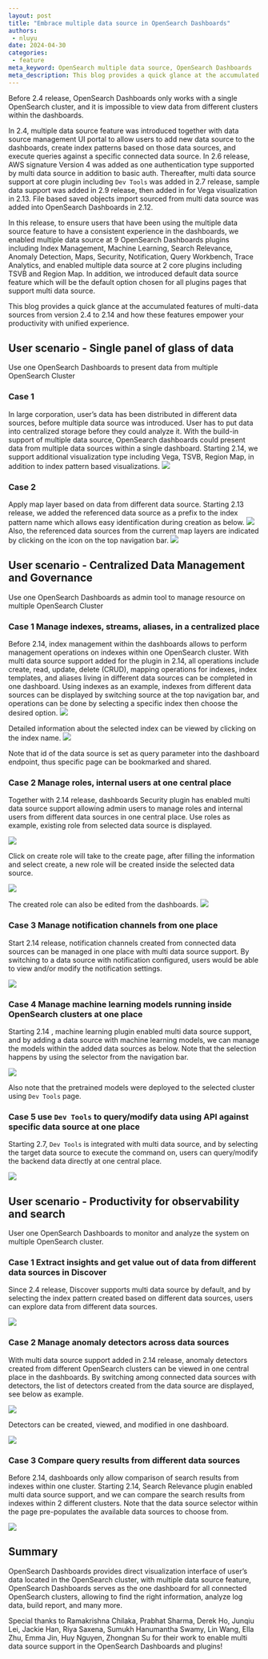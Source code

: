 ```yaml
---
layout: post
title: "Embrace multiple data source in OpenSearch Dashboards"
authors:
 - nluyu
date: 2024-04-30
categories:
 - feature
meta_keyword: OpenSearch multiple data source, OpenSearch Dashboards
meta_description: This blog provides a quick glance at the accumulated features of multi-data sources from version 2.4 to 2.14 and how these features empower your productivity with unified experience. 
---  
```


Before 2.4 release, OpenSearch Dashboards only works with a single OpenSearch cluster, and it is impossible to view data from different clusters within the dashboards. 

In 2.4, multiple data source feature was introduced together with data source management UI portal to allow users to add new data source to the dashboards, create index patterns based on those data sources, and execute queries against a specific connected data source. In 2.6 release, AWS signature Version 4 was added as one authentication type supported by multi data source in addition to basic auth. Thereafter, multi data source support at core plugin including `Dev Tools` was added in 2.7 release, sample data support was added in 2.9 release, then added in for Vega visualization in 2.13. File based saved objects import sourced from multi data source was added into OpenSearch Dashboards in 2.12.  

In this release, to ensure users that have been using the multiple data source feature to have a consistent experience in the dashboards, we enabled multiple data source at 9 OpenSearch Dashboards plugins including Index Management, Machine Learning, Search Relevance, Anomaly Detection, Maps, Security, Notification, Query Workbench, Trace Analytics, and enabled multiple data source at 2 core plugins including TSVB and Region Map. In addition, we introduced default data source feature which will be the default option chosen for all plugins pages that support multi data source. 

This blog provides a quick glance at the accumulated features of multi-data sources from version 2.4 to 2.14 and how these features empower your productivity with unified experience. 

## User scenario - Single panel of glass of data
Use one OpenSearch Dashboards to present data from multiple OpenSearch Cluster

### Case 1
In large corporation, user’s data has been distributed in different data sources, before multiple data source was introduced. User has to put data into centralized storage before they could analyze it. With the build-in support of multiple data source, OpenSearch dashboards could present data from multiple data sources within a single dashboard. Starting 2.14, we support additional visualization type including Vega, TSVB, Region Map, in addition to index pattern based visualizations.
<img src="/assets/media/blog-images/2024-04-30-embrace-multiple-data-source-in-opensearch-dashboards/dashboards_overall.png"/>

### Case 2 
Apply map layer based on data from different data source. 
Starting 2.13 release, we added the referenced data source as a prefix to the index pattern name which allows easy identification during creation as below.
<img src="/assets/media/blog-images/2024-04-30-embrace-multiple-data-source-in-opensearch-dashboards/maps_1.png"/>
Also, the referenced data sources from the current map layers are indicated by clicking on the icon on the top navigation bar.
<img src="/assets/media/blog-images/2024-04-30-embrace-multiple-data-source-in-opensearch-dashboards/maps_2.png"/>

## User scenario - Centralized Data Management and Governance
Use one OpenSearch Dashboards as admin tool to manage resource on multiple OpenSearch Cluster

### Case 1 Manage indexes, streams, aliases, in a centralized place
Before 2.14, index management within the dashboards allows to perform management operations on indexes within one OpenSearch cluster. With multi data source support added for the plugin in 2.14, all operations include create, read, update, delete (CRUD), mapping operations for indexes, index templates, and aliases living in different data sources can be completed in one dashboard. Using indexes as an example, indexes from different data sources can be displayed by switching source at the top navigation bar, and operations can be done by selecting a specific index then choose the desired option. 
<img src="/assets/media/blog-images/2024-04-30-embrace-multiple-data-source-in-opensearch-dashboards/indexes_overview.png"/>

Detailed information about the selected index can be viewed by clicking on the index name.
<img src="/assets/media/blog-images/2024-04-30-embrace-multiple-data-source-in-opensearch-dashboards/detailed_index.png"/>

Note that id of the data source is set as query parameter into the dashboard endpoint, thus specific page can be bookmarked and shared.

### Case 2 Manage roles, internal users at one central place 
Together with 2.14 release, dashboards Security plugin has enabled multi data source support allowing admin users to manage roles and internal users from different data sources in one central place. Use roles as example, existing role from selected data source is displayed. 

<img src="/assets/media/blog-images/2024-04-30-embrace-multiple-data-source-in-opensearch-dashboards/roles_overview.png"/>

Click on create role will take to the create page, after filling the information and select create, a new role will be created inside the selected data source.

<img src="/assets/media/blog-images/2024-04-30-embrace-multiple-data-source-in-opensearch-dashboards/create_role.png"/>

The created role can also be edited from the dashboards.
<img src="/assets/media/blog-images/2024-04-30-embrace-multiple-data-source-in-opensearch-dashboards/role_detail.png"/>

### Case 3 Manage notification channels from one place
Start 2.14 release, notification channels created from connected data sources can be managed in one place with multi data source support. By switching to a data source with notification configured, users would be able to view and/or modify the notification settings.

<img src="/assets/media/blog-images/2024-04-30-embrace-multiple-data-source-in-opensearch-dashboards/channels_overview.png"/>

### Case 4 Manage machine learning models running inside OpenSearch clusters at one place
Starting 2.14 , machine learning plugin enabled multi data source support, and by adding a data source with machine learning models, we can manage the models within the added data sources as below. Note that the selection happens by using the selector from the navigation bar.

<img src="/assets/media/blog-images/2024-04-30-embrace-multiple-data-source-in-opensearch-dashboards/models_overview.png"/>

Also note that the pretrained models were deployed to the selected cluster using `Dev Tools` page. 

### Case 5 use `Dev Tools` to query/modify data using API against specific data source at one place
Starting 2.7, `Dev Tools` is integrated with multi data source, and by selecting the target data source to execute the command on, users can query/modify the backend data directly at one central place.

<img src="/assets/media/blog-images/2024-04-30-embrace-multiple-data-source-in-opensearch-dashboards/devtool.png"/>

## User scenario - Productivity for observability and search
User one OpenSearch Dashboards to monitor and analyze the system on multiple OpenSearch cluster.

### Case 1 Extract insights and get value out of data from different data sources in Discover
Since 2.4 release, Discover supports multi data source by default, and by selecting the index pattern created based on different data sources, users can explore data from different data sources.

<img src="/assets/media/blog-images/2024-04-30-embrace-multiple-data-source-in-opensearch-dashboards/discover.png"/>

### Case 2 Manage anomaly detectors across data sources
With multi data source support added in 2.14 release, anomaly detectors created from different OpenSearch clusters can be viewed in one central place in the dashboards. By switching among connected data sources with detectors, the list of detectors created from the data source are displayed, see below as example.

<img src="/assets/media/blog-images/2024-04-30-embrace-multiple-data-source-in-opensearch-dashboards/ad_overview.png"/>

Detectors can be created, viewed, and modified in one dashboard. 

<img src="/assets/media/blog-images/2024-04-30-embrace-multiple-data-source-in-opensearch-dashboards/detector_detail.png"/>

### Case 3 Compare query results from different data sources
Before 2.14, dashboards only allow comparison of search results from indexes within one cluster. Starting 2.14, Search Relevance plugin enabled multi data source support, and we can compare the search results from indexes within 2 different clusters. Note that the data source selector within the page pre-populates the available data sources to choose from.

<img src="/assets/media/blog-images/2024-04-30-embrace-multiple-data-source-in-opensearch-dashboards/compare_queries.png"/>

## Summary
OpenSearch Dashboards provides direct visualization interface of user’s data located in the OpenSearch cluster, with multiple data source feature, OpenSearch Dashboards serves as the one dashboard for all connected OpenSearch clusters, allowing to find the right information, analyze log data, build report, and many more.  

Special thanks to Ramakrishna Chilaka, Prabhat Sharma, Derek Ho, Junqiu Lei, Jackie Han, Riya Saxena, Sumukh Hanumantha Swamy, Lin Wang, Ella Zhu, Emma Jin, Huy Nguyen, Zhongnan Su for their work to enable multi data source support in the OpenSearch Dashboards and plugins! 


